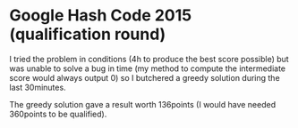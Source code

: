 # Google Hash Code 2015 (qualification round)

I tried the problem in conditions (4h to produce the best score possible) but was unable to solve a bug in time (my method to compute the intermediate score would always output 0) so I butchered a greedy solution during the last 30minutes.

The greedy solution gave a result worth 136points (I would have needed 360points to be qualified).

